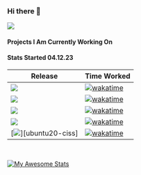 ### Hi there 👋
![](https://komarev.com/ghpvc/?username=mrsteve81)
</br>

#### Projects I Am Currently Working On 
#### Stats Started 04.12.23


| Release | Time Worked  |
|---|---|
| [![][windows-2016-cis-shield]][windows-2016-cis]  |  [![wakatime](https://wakatime.com/badge/user/71ac0a32-279a-479b-81d5-06cda7102630/project/3a38de61-e4e0-4015-8b83-ea8a935db366.svg)](https://wakatime.com/badge/user/71ac0a32-279a-479b-81d5-06cda7102630/project/3a38de61-e4e0-4015-8b83-ea8a935db366) |
| [![][windows-2016-stig-shield]][windows-2016-stig] | [![wakatime](https://wakatime.com/badge/user/71ac0a32-279a-479b-81d5-06cda7102630/project/515d6812-fff2-40fd-b1e2-bd13c0708760.svg)](https://wakatime.com/badge/user/71ac0a32-279a-479b-81d5-06cda7102630/project/515d6812-fff2-40fd-b1e2-bd13c0708760)|
| [![][windows-2019-cis-shield]][windows-2019-cis]  | [![wakatime](https://wakatime.com/badge/user/71ac0a32-279a-479b-81d5-06cda7102630/project/25231f45-f955-4603-a698-dbd1951e649d.svg)](https://wakatime.com/badge/user/71ac0a32-279a-479b-81d5-06cda7102630/project/25231f45-f955-4603-a698-dbd1951e649d)  |
| [![][windows-2019-stig-shield]][windows-2019-stig]  |[![wakatime](https://wakatime.com/badge/user/71ac0a32-279a-479b-81d5-06cda7102630/project/d14564f3-d3db-4686-b669-bb748faf6159.svg)](https://wakatime.com/badge/user/71ac0a32-279a-479b-81d5-06cda7102630/project/d14564f3-d3db-4686-b669-bb748faf6159)|
|  [![][ubuntu20-cis-shield]][ubuntu20-ciss] | [![wakatime](https://wakatime.com/badge/user/71ac0a32-279a-479b-81d5-06cda7102630/project/16e81ed4-d321-4d6e-8575-ff7411ba23f7.svg)](https://wakatime.com/badge/user/71ac0a32-279a-479b-81d5-06cda7102630/project/16e81ed4-d321-4d6e-8575-ff7411ba23f7)|

</br>

[![My Awesome Stats](https://awesome-github-stats.azurewebsites.net/user-stats/mrsteve81)](https://git.io/awesome-stats-card)

[windows-2016-cis]: https://github.com/ansible-lockdown/Windows-2016-CIS
[windows-2016-cis-shield]: https://img.shields.io/badge/Windows--2016--CIS-Repo-blue
[windows-2016-stig]: https://github.com/ansible-lockdown/Windows-2016-STIG
[windows-2016-stig-shield]: https://img.shields.io/badge/Windows--2016--STIG-Repo-blue
[windows-2019-cis]: https://github.com/ansible-lockdown/Windows-2019-CIS
[windows-2019-cis-shield]: https://img.shields.io/badge/Windows--2019--CIS-Repo-blue
[windows-2019-stig]: https://github.com/ansible-lockdown/Windows-2019-STIG
[windows-2019-stig-shield]: https://img.shields.io/badge/Windows--2019--STIG-Repo-blue
[ubuntu20-cis]: https://github.com/ansible-lockdown/UBUNTU20-CIS
[ubuntu20-cis-shield]: https://img.shields.io/badge/Ubunto20--CIS-Repo-blue




<!--
**MrSteve81/mrsteve81** is a ✨ _special_ ✨ repository because its `README.md` (this file) appears on your GitHub profile.

Here are some ideas to get you started:

- 🔭 I’m currently working on ...
- 🌱 I’m currently learning ...
- 👯 I’m looking to collaborate on ...
- 🤔 I’m looking for help with ...
- 💬 Ask me about ...
- 📫 How to reach me: ...
- 😄 Pronouns: ...
- ⚡ Fun fact: ...
-->
